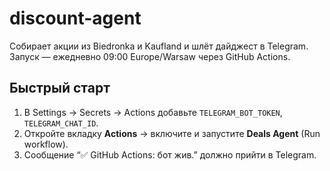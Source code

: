# discount-agent

Собирает акции из Biedronka и Kaufland и шлёт дайджест в Telegram.
Запуск — ежедневно 09:00 Europe/Warsaw через GitHub Actions.

## Быстрый старт
1) В Settings → Secrets → Actions добавьте `TELEGRAM_BOT_TOKEN`, `TELEGRAM_CHAT_ID`.
2) Откройте вкладку **Actions** → включите и запустите **Deals Agent** (Run workflow).
3) Сообщение “✅ GitHub Actions: бот жив.” должно прийти в Telegram.
